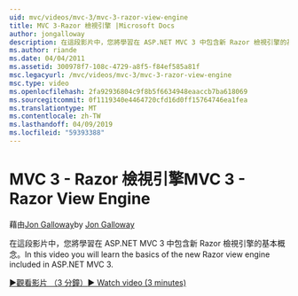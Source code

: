 ```yaml
---
uid: mvc/videos/mvc-3/mvc-3-razor-view-engine
title: MVC 3-Razor 檢視引擎 |Microsoft Docs
author: jongalloway
description: 在這段影片中，您將學習在 ASP.NET MVC 3 中包含新 Razor 檢視引擎的基本概念。
ms.author: riande
ms.date: 04/04/2011
ms.assetid: 300978f7-108c-4729-a8f5-f84ef585a81f
msc.legacyurl: /mvc/videos/mvc-3/mvc-3-razor-view-engine
msc.type: video
ms.openlocfilehash: 2fa92936804c9f8b5f6634948eaaccb7ba618069
ms.sourcegitcommit: 0f1119340e4464720cfd16d0ff15764746ea1fea
ms.translationtype: MT
ms.contentlocale: zh-TW
ms.lasthandoff: 04/09/2019
ms.locfileid: "59393388"
---
```

# <a name="mvc-3---razor-view-engine"></a><span data-ttu-id="ac552-103">MVC 3 - Razor 檢視引擎</span><span class="sxs-lookup"><span data-stu-id="ac552-103">MVC 3 - Razor View Engine</span></span>

<span data-ttu-id="ac552-104">藉由[Jon Galloway](https://github.com/jongalloway)</span><span class="sxs-lookup"><span data-stu-id="ac552-104">by [Jon Galloway](https://github.com/jongalloway)</span></span>

<span data-ttu-id="ac552-105">在這段影片中，您將學習在 ASP.NET MVC 3 中包含新 Razor 檢視引擎的基本概念。</span><span class="sxs-lookup"><span data-stu-id="ac552-105">In this video you will learn the basics of the new Razor view engine included in ASP.NET MVC 3.</span></span>

[<span data-ttu-id="ac552-106">&#9654;觀看影片 （3 分鐘）</span><span class="sxs-lookup"><span data-stu-id="ac552-106">&#9654; Watch video (3 minutes)</span></span>](https://channel9.msdn.com/Blogs/ASP-NET-Site-Videos/mvc-3-razor-view-engine)
